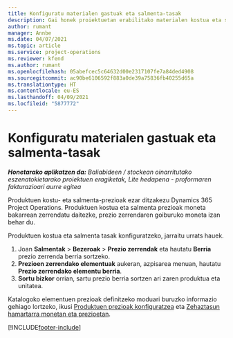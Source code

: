 ```yaml
---
title: Konfiguratu materialen gastuak eta salmenta-tasak
description: Gai honek proiektuetan erabilitako materialen kostua eta salmenta tasak nola ezarri jakiteko informazioa eskaintzen du.
author: rumant
manager: Annbe
ms.date: 04/07/2021
ms.topic: article
ms.service: project-operations
ms.reviewer: kfend
ms.author: rumant
ms.openlocfilehash: 05abefcec5c64632d00e2317107fe7a84ded4908
ms.sourcegitcommit: ac90be6106592f883a0de39a75836fb40255d65a
ms.translationtype: HT
ms.contentlocale: eu-ES
ms.lasthandoff: 04/09/2021
ms.locfileid: "5877772"
---
```

# <a name="set-up-cost-and-sales-rates-for-materials"></a>Konfiguratu materialen gastuak eta salmenta-tasak

_**Honetarako aplikatzen da:** Baliabideen / stockean oinarritutako eszenatokietarako proiektuen eragiketak, Lite hedapena - proformaren fakturazioari aurre egitea_

Produktuen kostu- eta salmenta-prezioak ezar ditzakezu Dynamics 365 Project Operations. Produktuen kostua eta salmenta prezioak moneta bakarrean zerrendatu daitezke, prezio zerrendaren goiburuko moneta izan behar du.

Produktuen kostua eta salmenta tasak konfiguratzeko, jarraitu urrats hauek. 

1. Joan **Salmentak** > **Bezeroak** > **Prezio zerrendak** eta hautatu **Berria** prezio zerrenda berria sortzeko. 
2. **Prezioen zerrendako elementuak** aukeran, azpisarea menuan, hautatu **Prezio zerrendako elementu berria**. 
3. **Sortu bizkor** orrian, sartu prezio berria sortzen ari zaren produktua eta unitatea.

Katalogoko elementuen prezioak definitzeko moduari buruzko informazio gehiago lortzeko, ikusi [Produktuen prezioak konfiguratzea](https://docs.microsoft.com/dynamics365/sales-enterprise/create-price-lists-price-list-items-define-pricing-products) eta [Zehaztasun hamartarra monetan eta prezioetan](https://docs.microsoft.com/dynamics365/sales-enterprise/decimal-precision-currency-pricing).

[!INCLUDE[footer-include](../includes/footer-banner.md)]
